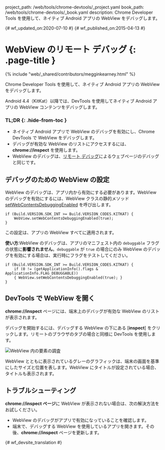 project_path: /web/tools/chrome-devtools/_project.yaml
book_path: /web/tools/chrome-devtools/_book.yaml
description: Chrome Developer Tools を使用して、ネイティブ Android アプリの WebView をデバッグします。

{# wf_updated_on:2020-07-10 #}
{# wf_published_on:2015-04-13 #}

# WebView のリモート デバッグ {: .page-title }

{% include "web/_shared/contributors/megginkearney.html" %}

Chrome Developer Tools を使用して、ネイティブ Android アプリの WebView をデバッグします。

Android 4.4（KitKat）以降では、DevTools を使用してネイティブ Android アプリの WebView コンテンツをデバッグします。



### TL;DR {: .hide-from-toc }
- ネイティブ Android アプリで WebView のデバッグを有効にし、Chrome DevTools で WebView をデバッグします。
- デバッグが有効な WebView のリストにアクセスするには、<strong>chrome://inspect</strong> を使用します。
- WebView のデバッグは、<a href='/web/tools/chrome-devtools/debug/remote-debugging'>リモート デバッグ</a>によるウェブページのデバッグと同じです。


##  デバッグのための WebView の設定

WebView のデバッグは、アプリ内から有効にする必要があります。WebView のデバッグを有効にするには、WebView クラスの静的メソッド [setWebContentsDebuggingEnabled](https://developer.android.com/reference/android/webkit/WebView.html#setWebContentsDebuggingEnabled(boolean)) を呼び出します。


    if (Build.VERSION.SDK_INT >= Build.VERSION_CODES.KITKAT) {
        WebView.setWebContentsDebuggingEnabled(true);
    }
    

この設定は、アプリの WebView すべてに適用されます。

**使い方**:WebView のデバッグは、アプリのマニフェスト内の `debuggable` フラグの状態に**影響されません**。`debuggable` が `true` の場合にのみ WebView のデバッグを有効にする場合は、実行時にフラグをテストしてください。


    if (Build.VERSION.SDK_INT >= Build.VERSION_CODES.KITKAT) {
        if (0 != (getApplicationInfo().flags & ApplicationInfo.FLAG_DEBUGGABLE))
        { WebView.setWebContentsDebuggingEnabled(true); }
    }
    

##  DevTools で WebView を開く

**chrome://inspect** ページには、端末上のデバッグが有効な WebView のリストが表示されます。

デバッグを開始するには、デバッグする WebView の下にある [**inspect**] をクリックします。リモートのブラウザのタブの場合と同様に DevTools を使用します。

![WebView 内の要素の調査](imgs/webview-debugging.png)

WebView とともに表示されているグレーのグラフィックは、端末の画面を基準にしたサイズと位置を表します。WebView にタイトルが設定されている場合、タイトルも表示されます。

## トラブルシューティング

**chrome://inspect ページ**に WebView が表示されない場合は、次の解決方法をお試しください。

* WebView のデバッグがアプリで有効になっていることを確認します。
* 端末で、デバッグする WebView を使用しているアプリを開きます。その後、**chrome://inspect** ページを更新します。


{# wf_devsite_translation #}
